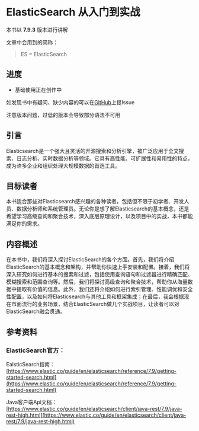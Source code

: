 # ElasticSearch 从入门到实战

本书以 **7.9.3** 版本进行讲解

文章中会用到的简称：
> ES = ElasticSearch

## 进度
- 基础使用正在创作中

如发现书中有疑问、缺少内容的可以在[GitHub](https://github.com/chaosopen/elasticsearch_in_action)上提Issue 

注意版本问题，过低的版本会导致部分语法不可用

## 引言

Elasticsearch是一个强大且灵活的开源搜索和分析引擎，被广泛应用于全文搜索、日志分析、实时数据分析等领域。它具有高性能、可扩展性和易用性的特点，成为许多企业和组织处理大规模数据的首选工具。

## 目标读者
本书适合那些对Elasticsearch感兴趣的各种读者，包括但不限于初学者、开发人员、数据分析师和系统管理员。无论你是想了解Elasticsearch的基本概念，还是希望学习高级查询和聚合技术，深入底层原理设计，以及项目中的实战，本书都能满足你的需求。

## 内容概述
在本书中，我们将深入探讨ElasticSearch的各个方面。首先，我们将介绍ElasticSearch的基本概念和架构，并帮助你快速上手安装和配置。接着，我们将深入研究如何进行基本的搜索和过滤，包括使用查询语句和过滤器进行精确匹配、模糊搜索和范围查询等。然后，我们将探讨高级查询和聚合技术，帮助你从海量数据中提取有价值的信息。此外，我们还将介绍如何进行索引管理、性能调优和安全性配置，以及如何将Elasticsearch与其他工具和框架集成；在最后，我会根据现在市面流行的业务场景，结合ElasticSearch做几个实战项目，让读者可以对ElasticSearch融会贯通。


## 参考资料

### ElasticSearch官方：

EalsticSearch指南：[https://www.elastic.co/guide/en/elasticsearch/reference/7.9/getting-started-search.html](https://www.elastic.co/guide/en/elasticsearch/reference/7.9/getting-started-search.html)

Java客户端Api文档：[https://www.elastic.co/guide/en/elasticsearch/client/java-rest/7.9/java-rest-high.html](https://www.elastic.co/guide/en/elasticsearch/client/java-rest/7.9/java-rest-high.html)
